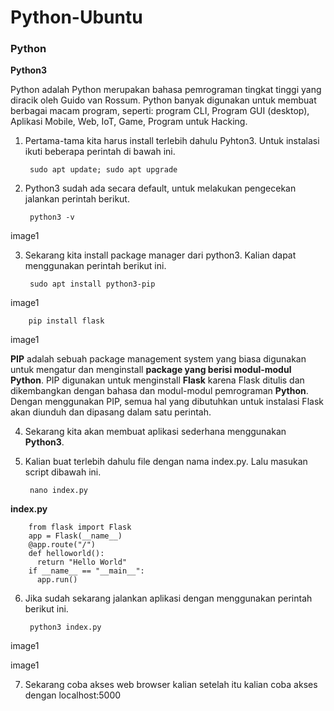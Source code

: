 # Python-Ubuntu

### Python
__Python3​__

Python adalah Python merupakan bahasa pemrograman tingkat tinggi yang diracik oleh Guido van Rossum. Python banyak digunakan untuk membuat berbagai macam program, seperti: program CLI, Program GUI (desktop), Aplikasi Mobile, Web, IoT, Game, Program untuk Hacking.

1. Pertama-tama kita harus install terlebih dahulu Pyhton3. Untuk instalasi ikuti beberapa perintah di bawah ini.

        sudo apt update; sudo apt upgrade

2. Python3 sudah ada secara default, untuk melakukan pengecekan jalankan perintah berikut.

        python3 -v
        
image1

3. Sekarang kita install package manager dari python3. Kalian dapat menggunakan perintah berikut ini.

        sudo apt install python3-pip

image1

        pip install flask

image1

__PIP__ adalah sebuah package management system yang biasa digunakan untuk mengatur dan menginstall __package yang berisi modul-modul Python__. PIP digunakan untuk menginstall __Flask__ karena Flask ditulis dan dikembangkan dengan bahasa dan modul-modul pemrograman __Python__. Dengan menggunakan PIP, semua hal yang dibutuhkan untuk instalasi Flask akan diunduh dan dipasang dalam satu perintah.

4. Sekarang kita akan membuat aplikasi sederhana menggunakan __Python3__.

5. Kalian buat terlebih dahulu file dengan nama index.py. Lalu masukan script dibawah ini.

        nano index.py

__index.py__

        from flask import Flask
        app = Flask(__name__)
        @app.route("/")
        def helloworld():
          return "Hello World"
        if __name__ == "__main__":
          app.run()

6. Jika sudah sekarang jalankan aplikasi dengan menggunakan perintah berikut ini.

        python3 index.py

image1

image1

7. Sekarang coba akses web browser kalian setelah itu kalian coba akses dengan localhost:5000



